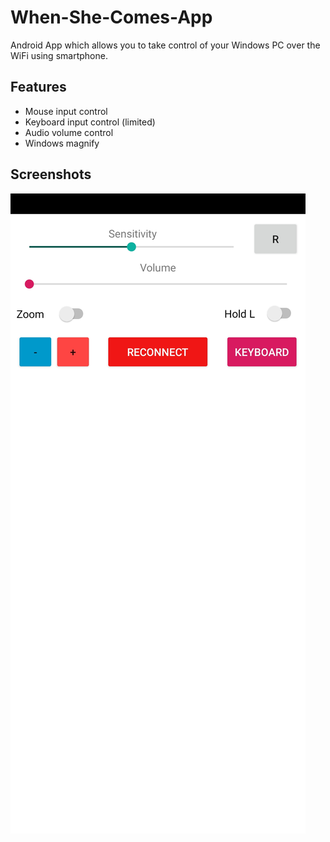 # When-She-Comes-App
Android App which allows you to take control of your Windows PC over the WiFi using smartphone.

## Features
- Mouse input control
- Keyboard input control (limited)
- Audio volume control
- Windows magnify

## Screenshots
![](screenshots/Screenshot_2020-03-02-19-11-11-652_com.example.whenshecomes.jpg)
